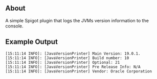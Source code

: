 ## About
A simple Spigot plugin that logs the JVMs version information to the console.

## Example Output
```LOG
[15:11:14 INFO]: [JavaVersionPrinter] Main Version: 19.0.1.
[15:11:14 INFO]: [JavaVersionPrinter] Build number: 10
[15:11:14 INFO]: [JavaVersionPrinter] Optional: 21
[15:11:14 INFO]: [JavaVersionPrinter] Pre Release Info: N/A
[15:11:14 INFO]: [JavaVersionPrinter] Vendor: Oracle Corporation
```